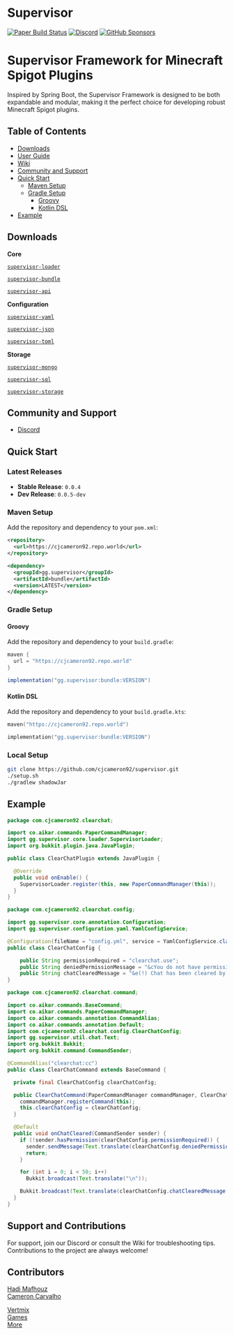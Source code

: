 # Supervisor 
[![Paper Build Status](https://img.shields.io/github/actions/workflow/status/PaperMC/Paper/build.yml?branch=master)](https://github.com/PaperMC/Paper/actions)
[![Discord](https://img.shields.io/discord/289587909051416579.svg?label=&logo=discord&logoColor=ffffff&color=7389D8&labelColor=6A7EC2)](https://discord.gg/papermc)
[![GitHub Sponsors](https://img.shields.io/github/sponsors/papermc?label=GitHub%20Sponsors)](https://github.com/sponsors/cjcameron92)
# Supervisor Framework for Minecraft Spigot Plugins

Inspired by Spring Boot, the Supervisor Framework is designed to be both expandable and modular, making it the perfect choice for developing robust Minecraft Spigot plugins.

## Table of Contents
- [Downloads](#downloads)
- [User Guide](https://github.com/cjcameron92/supervisor/wiki/User-Guide)
- [Wiki](https://github.com/cjcameron92/supervisor/wiki)
- [Community and Support](#community-and-support)
- [Quick Start](#quick-start)
  - [Maven Setup](#maven-setup)
  - [Gradle Setup](#gradle-setup)
    - [Groovy](#groovy)
    - [Kotlin DSL](#kotlin-dsl)
- [Example](#example)

## Downloads

**Core**

[`supervisor-loader`](https://repo.world/cjcameron92/downloads/supervisor-loader.jar)

[`supervisor-bundle`](https://repo.world/cjcameron92/downloads/supervisor-bundle.jar)

[`supervisor-api`](https://repo.world/cjcameron92/downloads/supervisor-api.jar)

**Configuration**

[`supervisor-yaml`](https://repo.world/cjcameron92/downloads/supervisor-yaml.jar)

[`supervisor-json`](https://repo.world/cjcameron92/downloads/supervisor-json.jar)

[`supervisor-toml`](https://repo.world/cjcameron92/downloads/supervisor-toml.jar)

**Storage**

[`supervisor-mongo`](https://repo.world/cjcameron92/downloads/supervisor-mongo.jar)

[`supervisor-sql`](https://repo.world/cjcameron92/downloads/supervisor-sql.jar)

[`supervisor-storage`](https://repo.world/cjcameron92/downloads/supervisor-storage.jar)

## Community and Support
- [Discord](https://discord.gg/vertmix)

## Quick Start

### Latest Releases
- **Stable Release**: `0.0.4`
- **Dev Release**: `0.0.5-dev`

### Maven Setup
Add the repository and dependency to your `pom.xml`:
```xml
<repository>
  <url>https://cjcameron92.repo.world</url>
</repository>

<dependency>
  <groupId>gg.supervisor</groupId>
  <artifactId>bundle</artifactId>
  <version>LATEST</version>
</dependency>
```

### Gradle Setup
#### Groovy
Add the repository and dependency to your `build.gradle`:
```groovy
maven {
  url = "https://cjcameron92.repo.world"
}

implementation("gg.supervisor:bundle:VERSION")
```

#### Kotlin DSL
Add the repository and dependency to your `build.gradle.kts`:

```kts
maven("https://cjcameron92.repo.world")

implementation("gg.supervisor:bundle:VERSION")
```

### Local Setup
```bash
git clone https://github.com/cjcameron92/supervisor.git
./setup.sh
./gradlew shadowJar
```

## Example

```java
package com.cjcameron92.clearchat;

import co.aikar.commands.PaperCommandManager;
import gg.supervisor.core.loader.SupervisorLoader;
import org.bukkit.plugin.java.JavaPlugin;

public class ClearChatPlugin extends JavaPlugin {

  @Override
  public void onEnable() {
    SupervisorLoader.register(this, new PaperCommandManager(this));
  }
}
```
```java
package com.cjcameron92.clearchat.config;

import gg.supervisor.core.annotation.Configuration;
import gg.supervisor.configuration.yaml.YamlConfigService;

@Configuration(fileName = "config.yml", service = YamlConfigService.class)
public class ClearChatConfig {

    public String permissionRequired = "clearchat.use";
    public String deniedPermissionMessage = "&cYou do not have permission to use this command.";
    public String chatClearedMessage = "&e(!) Chat has been cleared by %player%.";
}
```

```java
package com.cjcameron92.clearchat.command;

import co.aikar.commands.BaseCommand;
import co.aikar.commands.PaperCommandManager;
import co.aikar.commands.annotation.CommandAlias;
import co.aikar.commands.annotation.Default;
import com.cjcameron92.clearchat.config.ClearChatConfig;
import gg.supervisor.util.chat.Text;
import org.bukkit.Bukkit;
import org.bukkit.command.CommandSender;

@CommandAlias("clearchat:cc")
public class ClearChatCommand extends BaseCommand {

  private final ClearChatConfig clearChatConfig;

  public ClearChatCommand(PaperCommandManager commandManager, ClearChatConfig clearChatConfig) {
    commandManager.registerCommand(this);
    this.clearChatConfig = clearChatConfig;
  }

  @Default
  public void onChatCleared(CommandSender sender) {
    if (!sender.hasPermission(clearChatConfig.permissionRequired)) {
      sender.sendMessage(Text.translate(clearChatConfig.deniedPermissionMessage));
      return;
    }

    for (int i = 0; i < 50; i++)
      Bukkit.broadcast(Text.translate("\n"));

    Bukkit.broadcast(Text.translate(clearChatConfig.chatClearedMessage.replaceAll("%player%", sender.getName())));
  }
}
```

## Support and Contributions
For support, join our Discord or consult the Wiki for troubleshooting tips. Contributions to the project are always welcome!


## Contributors 
[Hadi Mafhouz](https://github.com/Hadimhz)  
[Cameron Carvalho](https://github.com/cjcameron92)

[Vertmix](https://vertmix.com)  
[Games](https://toprobloxgames.com)  
[More](https://bestrobloxgames.com)  

